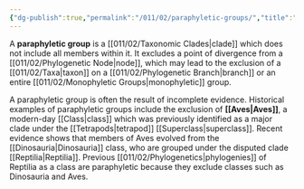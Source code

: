 ```yaml
---
{"dg-publish":true,"permalink":"/011/02/paraphyletic-groups/","title":"Paraphyletic Groups","tags":["BIOL422"],"noteIcon":"1","created":"2024-09-26T13:45:04.110-07:00","updated":"2024-09-26T15:22:22.591-07:00"}
---
```


A **paraphyletic group** is a [[011/02/Taxonomic Clades\|clade]] which does not include all members within it. It excludes a point of divergence from a [[011/02/Phylogenetic Node\|node]], which may lead to the exclusion of a [[011/02/Taxa\|taxon]] on a [[011/02/Phylogenetic Branch\|branch]] or an entire [[011/02/Monophyletic Groups\|monophyletic]] group.

A paraphyletic group is often the result of incomplete evidence. Historical examples of paraphyletic groups include the exclusion of **[[Aves\|Aves]]**, a modern-day [[Class\|class]] which was previously identified as a major clade under the [[Tetrapods\|tetrapod]] [[Superclass\|superclass]]. Recent evidence shows that members of Aves evolved from the [[Dinosauria\|Dinosauria]] class, who are grouped under the disputed clade [[Reptilia\|Reptilia]]. Previous [[011/02/Phylogenetics\|phylogenies]] of Reptilia as a class are paraphyletic because they exclude classes such as Dinosauria and Aves.